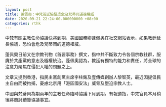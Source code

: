```yaml
---
layout: post
title: 蓬佩奧：中梵若延協議恐危及梵蒂岡道德權威
date: 2020-09-21 22:24:00.000000000 +08:00
categories: rthk
---
```


中梵有關主教任命協議快將到期，美國國務卿蓬佩奧在社交網站表示，如果教廷延長協議，恐怕會危及梵蒂岡的道德權威。

蓬佩奧日前又在宗教刊物《首要事務》撰文，指中共不斷致力令各個宗教社群，服膺於共產黨的意志及極權統治。蓬佩奧認為，教廷有獨特的能力和責任，將全球的注意力聚焦在侵犯人權的問題之上。

文章又提到香港，指民主黨創黨主席李柱銘及壹傳媒創辦人黎智英，最近因提倡民主自由而被拘捕，憂慮北京用「港區國安法」威脅及壓迫宗教人士。

中國與梵蒂岡為期兩年的主教任命臨時協議下月到期。有報道指，中梵官員本月稍後將商討續簽協議事宜。
